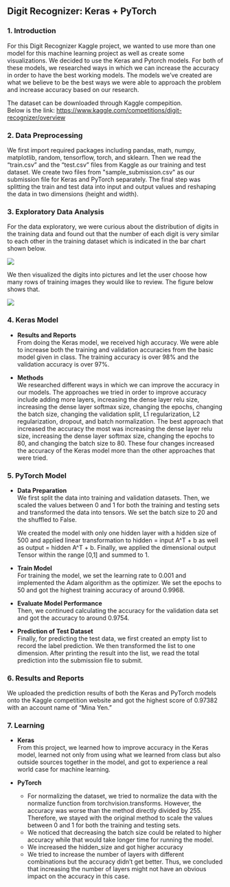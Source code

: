 ## Digit Recognizer: Keras + PyTorch

### 1. Introduction

For this Digit Recognizer Kaggle project, we wanted to use more than one model for this machine learning project as well as create some visualizations. We decided to use the Keras and Pytorch models. For both of these models, we researched ways in which we can increase the accuracy in order to have the best working models. The models we’ve created are what we believe to be the best ways we were able to approach the problem and increase accuracy based on our research. <br>

The dataset can be downloaded through Kaggle compepition. <br>
Below is the link: https://www.kaggle.com/competitions/digit-recognizer/overview

### 2. Data Preprocessing

We first import required packages including pandas, math, numpy, matplotlib, random, tensorflow, torch, and sklearn. Then we read the “train.csv” and  the “test.csv” files from Kaggle as our training and test dataset. We create two files from "sample_submission.csv" as our submission file for Keras and PyTorch separately. The final step was splitting the train and test data into input and output values and reshaping the data in two dimensions (height and width).

### 3. Exploratory Data Analysis 

For the data exploratory, we were curious about the distribution of digits in the training data and found out that the number of each digit is very similar to each other in the training dataset which is indicated in the bar chart shown below.

![](https://ppt.cc/fd0Qax@.png)

We then visualized the digits into pictures and let the user choose how many rows of training images they would like to review. The figure below shows that.

![](https://ppt.cc/fL9qGx@.png)

### 4. Keras Model

-	**Results and Reports** <br>
From doing the Keras model, we received high accuracy. We were able to increase both the training and validation accuracies from the basic model given in class. The training accuracy is over 98% and the validation accuracy is over 97%. 

-	**Methods** <br>
We researched different ways in which we can improve the accuracy in our models. The approaches we tried in order to improve accuracy include adding more layers, increasing the dense layer relu size, increasing the dense layer softmax size, changing the epochs, changing the batch size, changing the validation split, L1 regularization, L2 regularization, dropout, and batch normalization. The best approach that increased the accuracy the most was increasing the dense layer relu size, increasing the dense layer softmax size, changing the epochs to 80, and changing the batch size to 80. These four changes increased the accuracy of the Keras model more than the other approaches that were tried. 

### 5. PyTorch Model

-	**Data Preparation** <br>
We first split the data into training and validation datasets. Then, we scaled the values between 0 and 1 for both the training and testing sets and transformed the data into tensors. We set the batch size to 20 and the shuffled to False.

    We created the model with only one hidden layer with a hidden size of 500 and applied linear transformation to hidden = input A^T + b as well as output     = hidden A^T + b. Finally, we applied the dimensional output Tensor within the range [0,1] and summed to 1.

-	**Train Model** <br>
For training the model, we set the learning rate to 0.001 and implemented the Adam algorithm as the optimizer. We set the epochs to 50 and got the highest training accuracy of around 0.9968.

-	**Evaluate Model Performance** <br>
Then, we continued calculating the accuracy for the validation data set and got the accuracy to around 0.9754.

-	**Prediction of Test Dataset** <br>
Finally, for predicting the test data, we first created an empty list to record the label prediction. We then transformed the list to one dimension. After printing the result into the list, we read the total prediction into the submission file to submit.

### 6. Results and Reports
We uploaded the prediction results of both the Keras and PyTorch models onto the Kaggle competition website and got the highest score of 0.97382 with an account name of “Mina Yen.”

### 7. Learning
-	**Keras** <br>
From this project, we learned how to improve accuracy in the Keras model, learned not only from using what we learned from class but also outside sources together in the model, and got to experience a real world case for machine learning.

-	**PyTorch** <br>
    - For normalizing the dataset, we tried to normalize the data with the normalize function from torchvision.transforms. However, the accuracy was worse than the method directly divided by 255. Therefore, we stayed with the original method to scale the values between 0 and 1 for both the training and testing sets. 
    - We noticed that decreasing the batch size could be related to higher accuracy while that would take longer time for running the model.
    - We increased the hidden_size and got higher accuracy
    - We tried to increase the number of layers with different combinations but the accuracy didn’t get better. Thus, we concluded that increasing the number of layers might not have an obvious impact on the accuracy in this case.



